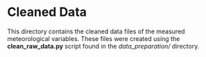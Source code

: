 # Cleaned Data

This directory contains the cleaned data files of the measured meteorological variables. These files were created using the **clean_raw_data.py** script found in the *data_preparation/* directory.